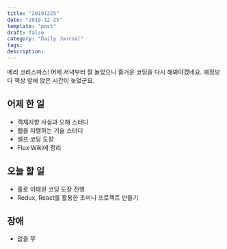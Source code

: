 ```yaml
---
title: "20191225"
date: "2019-12-25"
template: "post"
draft: false
category: "Daily Journal"
tags:
description:
---
```


메리 크리스마스!
어제 저녁부터 잘 놀았으니 즐거운 코딩을 다시 해봐야겠네요.
예정보다 책상 앞에 앉은 시간이 늦었군요.

## 어제 한 일

* 객체지향 사실과 오해 스터디
* 웹을 지탱하는 기술 스터디
* 셀프 코딩 도장
* Flux Wiki에 정리

## 오늘 할 일

* 홀로 이태원 코딩 도장 진행
* Redux, React를 활용한 초미니 프로젝트 만들기

## 장애

* 없을 무
